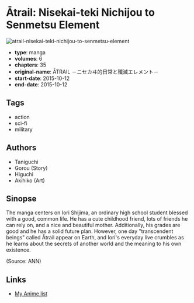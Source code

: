 # Ātrail: Nisekai-teki Nichijou to Senmetsu Element

![atrail-nisekai-teki-nichijou-to-senmetsu-element](https://cdn.myanimelist.net/images/manga/2/171981.jpg)

-   **type**: manga
-   **volumes**: 6
-   **chapters**: 35
-   **original-name**: ĀTRAIL －ニセカヰ的日常と殲滅エレメント－
-   **start-date**: 2015-10-12
-   **end-date**: 2015-10-12

## Tags

-   action
-   sci-fi
-   military

## Authors

-   Taniguchi
-   Gorou (Story)
-   Higuchi
-   Akihiko (Art)

## Sinopse

The manga centers on Iori Shijima, an ordinary high school student blessed with a good, common life. He has a cute childhood friend, lots of friends he can rely on, and a nice and beautiful mother. Additionally, his grades are good and he has a solid future plan. However, one day "transcendent beings" called Ātrail appear on Earth, and Iori's everyday live crumbles as he learns about the secrets of another world and the meaning to his own existence.

(Source: ANN)

## Links

-   [My Anime list](https://myanimelist.net/manga/93224/%C4%80trail__Nisekai-teki_Nichijou_to_Senmetsu_Element)
